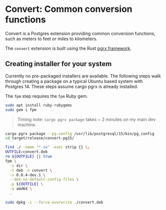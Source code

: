 # Convert:  Common conversion functions

Convert is a Postgres extension providing common conversion functions, such as meters to feet
or miles to kilometers.

The `convert` extension is built using the Rust [pgrx framework](https://github.com/tcdi/pgrx).

## Creating installer for your system

Currently no pre-packaged installers are available. The following steps walk through
creating a package on a typical Ubuntu based system with Postgres 14.
These steps assume cargo pgrx is already installed.


The `fpm` step requires the `fpm` Ruby gem.

```bash
sudo apt install ruby-rubygems
sudo gem i fpm
```

> Timing note:  `cargo pgrx package` takes ~ 2 minutes on my main dev machine.


```bash
cargo pgrx package --pg-config /usr/lib/postgresql/15/bin/pg_config
cd target/release/convert-pg15/

find ./ -name "*.so" -exec strip {} \;
OUTFILE=convert.deb
rm ${OUTFILE} || true
fpm \
  -s dir \
  -t deb -n convert \
  -v 0.0.4-dev.1 \
  --deb-no-default-config-files \
  -p ${OUTFILE} \
  -a amd64 \
  .

sudo dpkg -i --force-overwrite ./convert.deb
```

